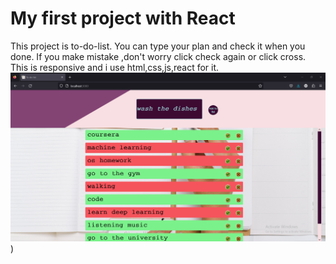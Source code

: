 # My first project with React

This project is to-do-list.
You can type your plan and check it when you done.
If you make mistake ,don't worry click check again or click cross.
This is responsive and i use html,css,js,react for it.
![PC](ice_screenshot_20230925-235209.png)
)

